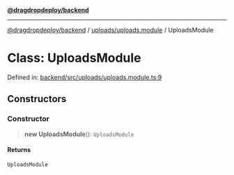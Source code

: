 [**@dragdropdeploy/backend**](../../../README.md)

***

[@dragdropdeploy/backend](../../../README.md) / [uploads/uploads.module](../README.md) / UploadsModule

# Class: UploadsModule

Defined in: [backend/src/uploads/uploads.module.ts:9](https://github.com/TomKonig/DragDropDeploy/blob/34bfcba72927c691f3e74d05ff86899c58e78bdc/backend/src/uploads/uploads.module.ts#L9)

## Constructors

### Constructor

> **new UploadsModule**(): `UploadsModule`

#### Returns

`UploadsModule`
